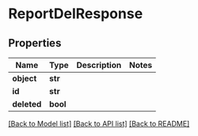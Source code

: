 # ReportDelResponse

## Properties
Name | Type | Description | Notes
------------ | ------------- | ------------- | -------------
**object** | **str** |  | 
**id** | **str** |  | 
**deleted** | **bool** |  | 

[[Back to Model list]](../README.md#documentation-for-models) [[Back to API list]](../README.md#documentation-for-api-endpoints) [[Back to README]](../README.md)

